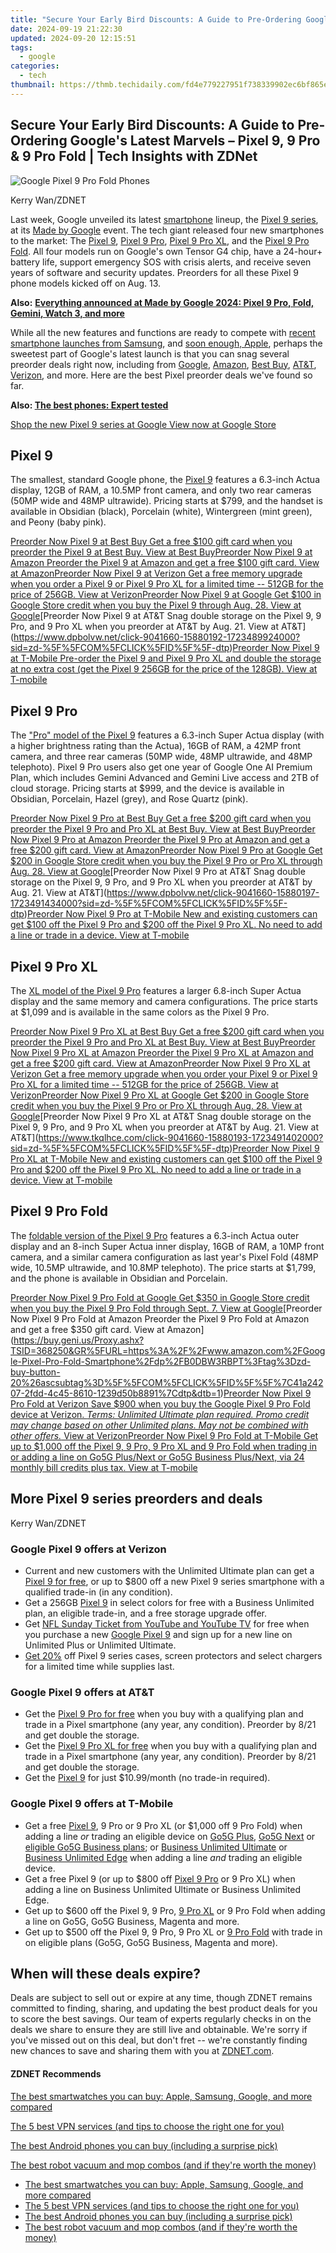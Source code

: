 ```yaml
---
title: "Secure Your Early Bird Discounts: A Guide to Pre-Ordering Google's Latest Marvels – Pixel 9, 9 Pro & 9 Pro Fold | Tech Insights with ZDNet"
date: 2024-09-19 21:22:30
updated: 2024-09-20 12:15:51
tags:
  - google
categories:
  - tech
thumbnail: https://thmb.techidaily.com/fd4e779227951f738339902ec6bf865ee57c2e0e824658f017eeb7cc4b43fd88.jpg
---
```


## Secure Your Early Bird Discounts: A Guide to Pre-Ordering Google's Latest Marvels – Pixel 9, 9 Pro & 9 Pro Fold | Tech Insights with ZDNet

![Google Pixel 9 Pro Fold Phones](https://www.zdnet.com/a/img/resize/d3ab7463f7210ca4b8d20c02ced2a406846b2993/2024/08/10/27cfc5da-adaa-4bf5-a921-64e8d06afa8a/dsc01653.jpg?auto=webp&width=1280)

Kerry Wan/ZDNET

Last week, Google unveiled its latest [smartphone](https://www.zdnet.com/article/best-phone/) lineup, the [Pixel 9 series](https://www.kqzyfj.com/click-9041660-15878864-1723532409000?sid=zd-%5F%5FCOM%5FCLICK%5FID%5F%5F-dtp), at its [Made by Google](https://www.zdnet.com/article/everything-to-expect-at-made-by-google-2024-pixel-9-pro-fold-gemini-watch-3-and-more/) event. The tech giant released four new smartphones to the market: The [Pixel 9](https://www.kqzyfj.com/click-9041660-15878864-1723532409000?sid=zd-%5F%5FCOM%5FCLICK%5FID%5F%5F-dtp), [Pixel 9 Pro](https://www.jdoqocy.com/click-9041660-15880958-1723561639000?sid=zd-%5F%5FCOM%5FCLICK%5FID%5F%5F-dtp), [Pixel 9 Pro XL](https://www.jdoqocy.com/click-9041660-15880958-1723561639000?sid=zd-%5F%5FCOM%5FCLICK%5FID%5F%5F-dtp), and the [Pixel 9 Pro Fold](https://www.tkqlhce.com/click-9041660-15878894-1723532400000?sid=zd-%5F%5FCOM%5FCLICK%5FID%5F%5F-dtp). All four models run on Google's own Tensor G4 chip, have a 24-hour+ battery life, support emergency SOS with crisis alerts, and receive seven years of software and security updates. Preorders for all these Pixel 9 phone models kicked off on Aug. 13.

**Also:** **[Everything announced at Made by Google 2024: Pixel 9 Pro, Fold, Gemini, Watch 3, and more](https://www.zdnet.com/article/everything-to-expect-at-made-by-google-2024-pixel-9-pro-fold-gemini-watch-3-and-more/)**

While all the new features and functions are ready to compete with [recent smartphone launches from Samsung](https://www.zdnet.com/article/you-can-still-snag-a-300-gift-card-when-you-order-the-galaxy-z-fold-6-heres-how-to-easily-qualify/), and [soon enough, Apple](https://www.zdnet.com/article/i-upgrade-my-iphone-every-year-but-the-iphone-16-worries-me-heres-why/), perhaps the sweetest part of Google's latest launch is that you can snag several preorder deals right now, including from [Google](https://www.anrdoezrs.net/links/9041660/type/dlg/sid/zd-%5F%5FCOM%5FCLICK%5FID%5F%5F-dtp/https://store.google.com/category/phones), [Amazon](https://buy.geni.us/Proxy.ashx?TSID=368250&GR%5FURL=https%3A%2F%2Fwww.amazon.com%2Fstores%2Fpage%2F7BD63C98-E7D2-406E-A063-4DC485BD0AB3%3Ftag%3Dzd-buy-button-20%26ascsubtag%3D%5F%5FCOM%5FCLICK%5FID%5F%5F%7C41a24207-2fdd-4c45-8610-1239d50b8891%7Cdtp&dtb=1), [Best Buy](https://shop-links.co/link/?url=https%3A%2F%2Fwww.bestbuy.com%2Fsite%2Fpromo%2Fgoogle-pixel-9-series&publisher_slug=itechdaily19598&exclusive=1), [AT&T](https://www.anrdoezrs.net/links/9041660/type/dlg/sid/zd-%5F%5FCOM%5FCLICK%5FID%5F%5F-dtp/https://www.att.com/buy/phones/browse/google/), [Verizon](https://www.anrdoezrs.net/links/9041660/type/dlg/sid/zd-%5F%5FCOM%5FCLICK%5FID%5F%5F-dtp/https://www.verizon.com/smartphones/google/), and more. Here are the best Pixel preorder deals we've found so far.

**Also: [The best phones: Expert tested](https://www.zdnet.com/article/best-phone/)**

[Shop the new Pixel 9 series at Google View now at Google Store](https://www.anrdoezrs.net/links/9041660/type/dlg/sid/zd-%5F%5FCOM%5FCLICK%5FID%5F%5F-dtp/https://store.google.com/category/phones?)

## Pixel 9 

The smallest, standard Google phone, the [Pixel 9](https://www.zdnet.com/article/the-799-pixel-9-may-be-googles-sleeper-hit-this-year-heres-why/) features a 6.3-inch Actua display, 12GB of RAM, a 10.5MP front camera, and only two rear cameras (50MP wide and 48MP ultrawide). Pricing starts at $799, and the handset is available in Obsidian (black), Porcelain (white), Wintergreen (mint green), and Peony (baby pink). 

[Preorder Now Pixel 9 at Best Buy Get a free $100 gift card when you preorder the Pixel 9 at Best Buy. View at Best Buy](https://shop-links.co/link/?url=https%3A%2F%2Fwww.bestbuy.com%2Fsite%2Fgoogle-pixel-9-128gb-unlocked-obsidian%2F6587819.p%3FskuId%3D6587819&publisher_slug=itechdaily19598&exclusive=1)[Preorder Now Pixel 9 at Amazon Preorder the Pixel 9 at Amazon and get a free $100 gift card. View at Amazon](https://buy.geni.us/Proxy.ashx?TSID=368250&GR%5FURL=https%3A%2F%2Fwww.amazon.com%2FGoogle-Pixel-Unlocked-Smartphone-Advanced%2Fdp%2FB0DBSYMCG1%3Ftag%3Dzd-buy-button-20%26ascsubtag%3D%5F%5FCOM%5FCLICK%5FID%5F%5F%7C41a24207-2fdd-4c45-8610-1239d50b8891%7Cdtp&dtb=1)[Preorder Now Pixel 9 at Verizon Get a free memory upgrade when you order a Pixel 9 or Pixel 9 Pro XL for a limited time -- 512GB for the price of 256GB. View at Verizon](https://www.anrdoezrs.net/click-9041660-15881168-1723575173000?sid=zd-%5F%5FCOM%5FCLICK%5FID%5F%5F-dtp)[Preorder Now Pixel 9 at Google Get $100 in Google Store credit when you buy the Pixel 9 through Aug. 28\. View at Google](https://www.anrdoezrs.net/links/9041660/type/dlg/sid/zd-%5F%5FCOM%5FCLICK%5FID%5F%5F-dtp/https://store.google.com/config/pixel%5F9?)[Preorder Now Pixel 9 at AT&T Snag double storage on the Pixel 9, 9 Pro, and 9 Pro XL when you preorder at AT&T by Aug. 21. View at AT&T](https://www.dpbolvw.net/click-9041660-15880192-1723489924000?sid=zd-%5F%5FCOM%5FCLICK%5FID%5F%5F-dtp)[Preorder Now Pixel 9 at T-Mobile Pre-order the Pixel 9 and Pixel 9 Pro XL and double the storage at no extra cost (get the Pixel 9 256GB for the price of the 128GB). View at T-mobile](https://www.t-mobile.com/cell-phone/google-pixel-9)

##   

## Pixel 9 Pro

The ["Pro" model of the Pixel 9](https://www.zdnet.com/article/i-tested-the-google-pixel-9-pros-add-me-feature-and-found-it-crazy-clever/) features a 6.3-inch Super Actua display (with a higher brightness rating than the Actua), 16GB of RAM, a 42MP front camera, and three rear cameras (50MP wide, 48MP ultrawide, and 48MP telephoto). Pixel 9 Pro users also get one year of Google One AI Premium Plan, which includes Gemini Advanced and Gemini Live access and 2TB of cloud storage. Pricing starts at $999, and the device is available in Obsidian, Porcelain, Hazel (grey), and Rose Quartz (pink). 

[Preorder Now Pixel 9 Pro at Best Buy Get a free $200 gift card when you preorder the Pixel 9 Pro and Pro XL at Best Buy. View at Best Buy](https://shop-links.co/link/?url=https%3A%2F%2Fwww.bestbuy.com%2Fsite%2Fgoogle-pixel-9-pro-128gb-unlocked-hazel%2F6587889.p%3FskuId%3D6587889&publisher_slug=itechdaily19598&exclusive=1)[Preorder Now Pixel 9 Pro at Amazon Preorder the Pixel 9 Pro at Amazon and get a free $200 gift card. View at Amazon](https://buy.geni.us/Proxy.ashx?TSID=368250&GR%5FURL=https%3A%2F%2Fwww.amazon.com%2FGoogle-Pixel-Pro-Smartphone-Porcelain%2Fdp%2FB0DBSSGL4F%3Fth%3D1%26tag%3Dzd-buy-button-20%26ascsubtag%3D%5F%5FCOM%5FCLICK%5FID%5F%5F%7C41a24207-2fdd-4c45-8610-1239d50b8891%7Cdtp&dtb=1)[Preorder Now Pixel 9 Pro at Google Get $200 in Google Store credit when you buy the Pixel 9 Pro or Pro XL through Aug. 28\. View at Google](https://www.anrdoezrs.net/links/9041660/type/dlg/sid/zd-%5F%5FCOM%5FCLICK%5FID%5F%5F-dtp/https://store.google.com/config/pixel%5F9%5Fpro?)[Preorder Now Pixel 9 Pro at AT&T Snag double storage on the Pixel 9, 9 Pro, and 9 Pro XL when you preorder at AT&T by Aug. 21. View at AT&T](https://www.dpbolvw.net/click-9041660-15880197-1723491434000?sid=zd-%5F%5FCOM%5FCLICK%5FID%5F%5F-dtp)[Preorder Now Pixel 9 Pro at T-Mobile New and existing customers can get $100 off the Pixel 9 Pro and $200 off the Pixel 9 Pro XL. No need to add a line or trade in a device. View at T-mobile](https://www.t-mobile.com/cell-phone/google-pixel-9-pro)

## Pixel 9 Pro XL  

The [XL model of the Pixel 9 Pro](https://www.zdnet.com/article/google-pixel-9-pro-xl-hands-on-im-reminded-of-the-iphone-but-in-the-best-way/) features a larger 6.8-inch Super Actua display and the same memory and camera configurations. The price starts at $1,099 and is available in the same colors as the Pixel 9 Pro. 

[Preorder Now Pixel 9 Pro XL at Best Buy Get a free $200 gift card when you preorder the Pixel 9 Pro and Pro XL at Best Buy. View at Best Buy](https://shop-links.co/link/?url=https%3A%2F%2Fwww.bestbuy.com%2Fsite%2Fgoogle-pixel-9-pro-128gb-unlocked-hazel%2F6587889.p%3FskuId%3D6587889&publisher_slug=itechdaily19598&exclusive=1)[Preorder Now Pixel 9 Pro XL at Amazon Preorder the Pixel 9 Pro XL at Amazon and get a free $200 gift card. View at Amazon](https://buy.geni.us/Proxy.ashx?TSID=368250&GR%5FURL=https%3A%2F%2Fwww.amazon.com%2FGoogle-Pixel-Pro-Smartphone-Porcelain%2Fdp%2FB0DBSVJ57F%3Fth%3D1%26tag%3Dzd-buy-button-20%26ascsubtag%3D%5F%5FCOM%5FCLICK%5FID%5F%5F%7C41a24207-2fdd-4c45-8610-1239d50b8891%7Cdtp&dtb=1)[Preorder Now Pixel 9 Pro XL at Verizon Get a free memory upgrade when you order your Pixel 9 or Pixel 9 Pro XL for a limited time -- 512GB for the price of 256GB. View at Verizon](https://www.anrdoezrs.net/links/9041660/type/dlg/sid/zd-%5F%5FCOM%5FCLICK%5FID%5F%5F-dtp/https://www.verizon.com/smartphones/google-pixel-9-pro-xl/?sku=sku6014804)[Preorder Now Pixel 9 Pro XL at Google Get $200 in Google Store credit when you buy the Pixel 9 Pro or Pro XL through Aug. 28\. View at Google](https://www.anrdoezrs.net/links/9041660/type/dlg/sid/zd-%5F%5FCOM%5FCLICK%5FID%5F%5F-dtp/https://store.google.com/config/pixel%5F9%5Fpro?)[Preorder Now Pixel 9 Pro XL at AT&T Snag double storage on the Pixel 9, 9 Pro, and 9 Pro XL when you preorder at AT&T by Aug. 21. View at AT&T](https://www.tkqlhce.com/click-9041660-15880193-1723491402000?sid=zd-%5F%5FCOM%5FCLICK%5FID%5F%5F-dtp)[Preorder Now Pixel 9 Pro XL at T-Mobile New and existing customers can get $100 off the Pixel 9 Pro and $200 off the Pixel 9 Pro XL. No need to add a line or trade in a device. View at T-mobile](https://www.t-mobile.com/cell-phone/google-pixel-9-pro-xl)

## Pixel 9 Pro Fold   

The [foldable version of the Pixel 9 Pro](https://www.zdnet.com/article/google-pixel-9-pro-fold-four-best-features-that-make-it-the-foldable-phone-to-beat/) features a 6.3-inch Actua outer display and an 8-inch Super Actua inner display, 16GB of RAM, a 10MP front camera, and a similar camera configuration as last year's Pixel Fold (48MP wide, 10.5MP ultrawide, and 10.8MP telephoto). The price starts at $1,799, and the phone is available in Obsidian and Porcelain.

[Preorder Now Pixel 9 Pro Fold at Google Get $350 in Google Store credit when you buy the Pixel 9 Pro Fold through Sept. 7\. View at Google](https://www.anrdoezrs.net/links/9041660/type/dlg/sid/zd-%5F%5FCOM%5FCLICK%5FID%5F%5F-dtp/https://store.google.com/config/pixel%5F9%5Fpro%5Ffold?)[Preorder Now Pixel 9 Pro Fold at Amazon Preorder the Pixel 9 Pro Fold at Amazon and get a free $350 gift card. View at Amazon](https://buy.geni.us/Proxy.ashx?TSID=368250&GR%5FURL=https%3A%2F%2Fwww.amazon.com%2FGoogle-Pixel-Pro-Fold-Smartphone%2Fdp%2FB0DBW3RBPT%3Ftag%3Dzd-buy-button-20%26ascsubtag%3D%5F%5FCOM%5FCLICK%5FID%5F%5F%7C41a24207-2fdd-4c45-8610-1239d50b8891%7Cdtp&dtb=1)[Preorder Now Pixel 9 Pro Fold at Verizon Save $900 when you buy the Google Pixel 9 Pro Fold device at Verizon. _Terms: Unlimited Ultimate plan required. Promo credit may change based on other Unlimited plans. May not be combined with other offers._ View at Verizon](https://www.jdoqocy.com/click-9041660-15881169-1723575143000?sid=zd-%5F%5FCOM%5FCLICK%5FID%5F%5F-dtp)[Preorder Now Pixel 9 Pro Fold at T-Mobile Get up to $1,000 off the Pixel 9, 9 Pro, 9 Pro XL and 9 Pro Fold when trading in or adding a line on Go5G Plus/Next or Go5G Business Plus/Next, via 24 monthly bill credits plus tax. View at T-mobile](https://www.t-mobile.com/cell-phone/google-pixel-9-pro-fold)

## More Pixel 9 series preorders and deals   

Kerry Wan/ZDNET

### Google Pixel 9 offers at Verizon 

* Current and new customers with the Unlimited Ultimate plan can get a [Pixel 9 for free](https://www.anrdoezrs.net/click-9041660-15881168-1723575173000?sid=zd-%5F%5FCOM%5FCLICK%5FID%5F%5F-dtp), or up to $800 off a new Pixel 9 series smartphone with a qualified trade-in (in any condition).
* Get a 256GB [Pixel 9](https://www.anrdoezrs.net/click-9041660-15881168-1723575173000?sid=zd-%5F%5FCOM%5FCLICK%5FID%5F%5F-dtp) in select colors for free with a Business Unlimited plan, an eligible trade-in, and a free storage upgrade offer.
* Get [NFL Sunday Ticket from YouTube and YouTube TV](https://www.tkqlhce.com/click-9041660-15733793?url=https%3A%2F%2Fwww.verizon.com%2Fnfl-sunday-ticket-on-youtube-streaming%2F&sid=zd-%5F%5FCOM%5FCLICK%5FID%5F%5F-dtp) for free when you purchase a new [Google Pixel 9](https://www.anrdoezrs.net/click-9041660-15881168-1723575173000?sid=zd-%5F%5FCOM%5FCLICK%5FID%5F%5F-dtp) and sign up for a new line on Unlimited Plus or Unlimited Ultimate.
* [Get 20%](https://www.tkqlhce.com/click-9041660-15733793?url=https%3A%2F%2Fwww.verizon.com%2Fproducts%2Fshop%2Fonline%2Fgoogle-pixel-9-cases-screen-protectors-sale%2F&sid=zd-%5F%5FCOM%5FCLICK%5FID%5F%5F-dtp) off Pixel 9 series cases, screen protectors and select chargers for a limited time while supplies last.

### Google Pixel 9 offers at AT&T

* Get the [Pixel 9 Pro for free](https://www.dpbolvw.net/click-9041660-15880197-1723491434000?sid=zd-%5F%5FCOM%5FCLICK%5FID%5F%5F-dtp) when you buy with a qualifying plan and trade in a Pixel smartphone (any year, any condition). Preorder by 8/21 and get double the storage.
* Get the [Pixel 9 Pro XL for free](https://www.tkqlhce.com/click-9041660-15880193-1723491402000?sid=zd-%5F%5FCOM%5FCLICK%5FID%5F%5F-dtp) when you buy with a qualifying plan and trade in a Pixel smartphone (any year, any condition). Preorder by 8/21 and get double the storage.
* Get the [Pixel 9](https://www.dpbolvw.net/click-9041660-15880192-1723489924000?sid=zd-%5F%5FCOM%5FCLICK%5FID%5F%5F-dtp) for just $10.99/month (no trade-in required).

### Google Pixel 9 offers at T-Mobile 

* Get a free [Pixel 9](https://www.t-mobile.com/cell-phone/google-pixel-9), 9 Pro or 9 Pro XL (or $1,000 off 9 Pro Fold) when adding a line _or_ trading an eligible device on [Go5G Plus](https://www.t-mobile.com/cell-phone-plans), [Go5G Next](https://www.t-mobile.com/cell-phone-plans) or [eligible Go5G Business plans](https://www.t-mobile.com/business/go5g-business-plans); or [Business Unlimited Ultimate](https://www.t-mobile.com/business/wireless-business-plans) or [Business Unlimited Edge](https://www.t-mobile.com/business/wireless-business-plans) when adding a line _and_ trading an eligible device.
* Get a free Pixel 9 (or up to $800 off [Pixel 9 Pro](https://www.t-mobile.com/cell-phone/google-pixel-9-pro) or 9 Pro XL) when adding a line on Business Unlimited Ultimate or Business Unlimited Edge.
* Get up to $600 off the Pixel 9, 9 Pro, [9 Pro XL](https://www.t-mobile.com/cell-phone/google-pixel-9-pro-xl) or 9 Pro Fold when adding a line on Go5G, Go5G Business, Magenta and more.
* Get up to $500 off the Pixel 9, 9 Pro, 9 Pro XL or [9 Pro Fold](https://www.t-mobile.com/cell-phone/google-pixel-9-pro-fold) with trade in on eligible plans (Go5G, Go5G Business, Magenta and more).

## When will these deals expire?

Deals are subject to sell out or expire at any time, though ZDNET remains committed to finding, sharing, and updating the best product deals for you to score the best savings. Our team of experts regularly checks in on the deals we share to ensure they are still live and obtainable. We're sorry if you've missed out on this deal, but don't fret -- we're constantly finding new chances to save and sharing them with you at [ZDNET.com](https://www.zdnet.com/). 

#### **ZDNET** Recommends

[The best smartwatches you can buy: Apple, Samsung, Google, and more compared](https://www.zdnet.com/article/best-smartwatch/ "The best smartwatches you can buy: Apple, Samsung, Google, and more compared")

[The 5 best VPN services (and tips to choose the right one for you)](https://www.zdnet.com/article/best-vpn/ "The 5 best VPN services (and tips to choose the right one for you)")

[The best Android phones you can buy (including a surprise pick)](https://www.zdnet.com/article/best-android-phone/ "The best Android phones you can buy (including a surprise pick)")

[The best robot vacuum and mop combos (and if they're worth the money)](https://www.zdnet.com/article/best-robot-vacuum-mop/ "The best robot vacuum and mop combos (and if they're worth the money)")

* [The best smartwatches you can buy: Apple, Samsung, Google, and more compared](https://www.zdnet.com/article/best-smartwatch/ "The best smartwatches you can buy: Apple, Samsung, Google, and more compared")
* [The 5 best VPN services (and tips to choose the right one for you)](https://www.zdnet.com/article/best-vpn/ "The 5 best VPN services (and tips to choose the right one for you)")
* [The best Android phones you can buy (including a surprise pick)](https://www.zdnet.com/article/best-android-phone/ "The best Android phones you can buy (including a surprise pick)")
* [The best robot vacuum and mop combos (and if they're worth the money)](https://www.zdnet.com/article/best-robot-vacuum-mop/ "The best robot vacuum and mop combos (and if they're worth the money)")

<ins class="adsbygoogle"
     style="display:block"
     data-ad-format="autorelaxed"
     data-ad-client="ca-pub-7571918770474297"
     data-ad-slot="1223367746"></ins>



<ins class="adsbygoogle"
     style="display:block"
     data-ad-client="ca-pub-7571918770474297"
     data-ad-slot="8358498916"
     data-ad-format="auto"
     data-full-width-responsive="true"></ins>
